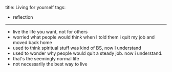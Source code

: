 title: Living for yourself
tags:
- reflection
---

- live the life you want, not for others
- worried what people would think when I told them i quit my job and moved back home
- used to think spiritual stuff was kind of BS, now I understand
- used to wonder why people would quit a steady job. now i understand.
- that's the seemingly normal life
- not necessarily the best way to live
